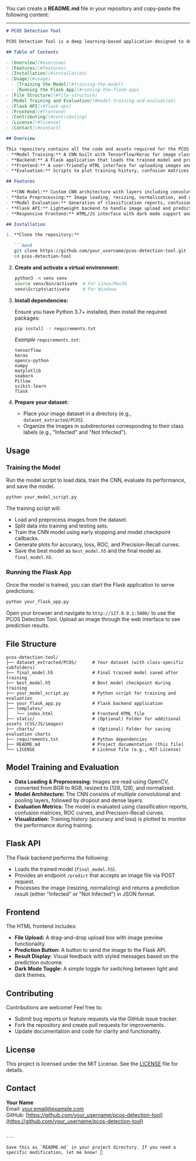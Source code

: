 You can create a **README.md** file in your repository and copy-paste the following content:

---

```markdown
# PCOS Detection Tool

PCOS Detection Tool is a deep learning-based application designed to detect Polycystic Ovary Syndrome (PCOS) from medical images. The project comprises a custom-built Convolutional Neural Network (CNN) model, a Flask backend for serving predictions via API, and a responsive HTML/CSS/JavaScript frontend for user interaction.

## Table of Contents

- [Overview](#overview)
- [Features](#features)
- [Installation](#installation)
- [Usage](#usage)
  - [Training the Model](#training-the-model)
  - [Running the Flask App](#running-the-flask-app)
- [File Structure](#file-structure)
- [Model Training and Evaluation](#model-training-and-evaluation)
- [Flask API](#flask-api)
- [Frontend](#frontend)
- [Contributing](#contributing)
- [License](#license)
- [Contact](#contact)

## Overview

This repository contains all the code and assets required for the PCOS Detection Tool, which includes:
- **Model Training:** A CNN built with TensorFlow/Keras for image classification.
- **Backend:** A Flask application that loads the trained model and provides an API for predictions.
- **Frontend:** A user-friendly HTML interface for uploading images and displaying prediction results.
- **Evaluation:** Scripts to plot training history, confusion matrices, ROC curves, and Precision-Recall curves.

## Features

- **CNN Model:** Custom CNN architecture with layers including convolution, pooling, dropout, and dense layers.
- **Data Preprocessing:** Image loading, resizing, normalization, and one-hot encoding of labels.
- **Model Evaluation:** Generation of classification reports, confusion matrices, ROC, and Precision-Recall curves.
- **Flask API:** Lightweight backend to handle image upload and prediction.
- **Responsive Frontend:** HTML/JS interface with dark mode support and visual feedback (e.g., image preview, loading spinner).

## Installation

1. **Clone the repository:**

   ```bash
   git clone https://github.com/your_username/pcos-detection-tool.git
   cd pcos-detection-tool
   ```

2. **Create and activate a virtual environment:**

   ```bash
   python3 -m venv venv
   source venv/bin/activate  # For Linux/MacOS
   venv\Scripts\activate     # For Windows
   ```

3. **Install dependencies:**

   Ensure you have Python 3.7+ installed, then install the required packages:

   ```bash
   pip install -r requirements.txt
   ```

   *Example `requirements.txt`:*
   ```
   tensorflow
   keras
   opencv-python
   numpy
   matplotlib
   seaborn
   Pillow
   scikit-learn
   flask
   ```

4. **Prepare your dataset:**

   - Place your image dataset in a directory (e.g., `dataset_extracted/PCOS`).
   - Organize the images in subdirectories corresponding to their class labels (e.g., "Infected" and "Not Infected").

## Usage

### Training the Model

Run the model script to load data, train the CNN, evaluate its performance, and save the model.

```bash
python your_model_script.py
```

The training script will:
- Load and preprocess images from the dataset.
- Split data into training and testing sets.
- Train the CNN model using early stopping and model checkpoint callbacks.
- Generate plots for accuracy, loss, ROC, and Precision-Recall curves.
- Save the best model as `best_model.h5` and the final model as `final_model.h5`.

### Running the Flask App

Once the model is trained, you can start the Flask application to serve predictions:

```bash
python your_flask_app.py
```

Open your browser and navigate to `http://127.0.0.1:5000/` to use the PCOS Detection Tool. Upload an image through the web interface to see prediction results.

## File Structure

```
pcos-detection-tool/
├── dataset_extracted/PCOS/      # Your dataset (with class-specific subfolders)
├── final_model.h5               # Final trained model saved after training
├── best_model.h5                # Best model checkpoint during training
├── your_model_script.py         # Python script for training and evaluation
├── your_flask_app.py            # Flask backend application
├── templates/
│   └── index.html               # Frontend HTML file
├── static/                      # (Optional) Folder for additional assets (CSS/JS/images)
├── charts/                      # (Optional) Folder for saving evaluation charts
├── requirements.txt             # Python dependencies
├── README.md                    # Project documentation (this file)
└── LICENSE                      # License file (e.g., MIT License)
```

## Model Training and Evaluation

- **Data Loading & Preprocessing:** Images are read using OpenCV, converted from BGR to RGB, resized to (128, 128), and normalized.
- **Model Architecture:** The CNN consists of multiple convolutional and pooling layers, followed by dropout and dense layers.
- **Evaluation Metrics:** The model is evaluated using classification reports, confusion matrices, ROC curves, and Precision-Recall curves.
- **Visualization:** Training history (accuracy and loss) is plotted to monitor the performance during training.

## Flask API

The Flask backend performs the following:
- Loads the trained model (`final_model.h5`).
- Provides an endpoint `/predict` that accepts an image file via POST request.
- Processes the image (resizing, normalizing) and returns a prediction result (either "Infected" or "Not Infected") in JSON format.

## Frontend

The HTML frontend includes:
- **File Upload:** A drag-and-drop upload box with image preview functionality.
- **Prediction Button:** A button to send the image to the Flask API.
- **Result Display:** Visual feedback with styled messages based on the prediction outcome.
- **Dark Mode Toggle:** A simple toggle for switching between light and dark themes.

## Contributing

Contributions are welcome! Feel free to:
- Submit bug reports or feature requests via the GitHub issue tracker.
- Fork the repository and create pull requests for improvements.
- Update documentation and code for clarity and functionality.

## License

This project is licensed under the MIT License. See the [LICENSE](LICENSE) file for details.

## Contact

**Your Name**  
Email: [your.email@example.com](mailto:your.email@example.com)  
GitHub: [https://github.com/your_username/pcos-detection-tool](https://github.com/your_username/pcos-detection-tool)
```

---

Save this as `README.md` in your project directory. If you need a specific modification, let me know! 🚀
